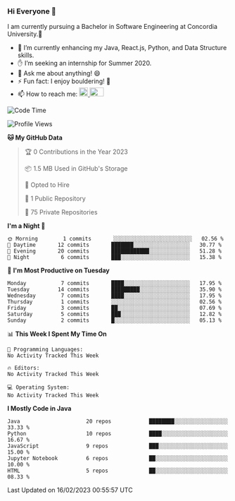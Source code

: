 ### Hi Everyone 👋
I am currently pursuing a Bachelor in Software Engineering at Concordia University.🏫

- 🌱 I’m currently enhancing my Java, React.js, Python, and Data Structure skills.
- ✋ I’m seeking an internship for Summer 2020.
- 💬 Ask me about anything! 😄
- ⚡ Fun fact: I enjoy bouldering! 🧗‍
- 📫 How to reach me: <a href="https://www.linkedin.com/in/siu-tong-ye/" target="_blank"> <img width="20px" width="32" src="https://cdn.jsdelivr.net/npm/simple-icons@v3/icons/linkedin.svg" /> </a> <a href="mailto:SiuTongYe@gmail.com" target="_blank"> <img height="20" width="32" src="https://cdn.jsdelivr.net/npm/simple-icons@v3/icons/gmail.svg" /> </a>

<!--START_SECTION:waka-->
![Code Time](http://img.shields.io/badge/Code%20Time-278%20hrs%201%20min-blue)

![Profile Views](http://img.shields.io/badge/Profile%20Views-0-blue)

**🐱 My GitHub Data** 

> 🏆 0 Contributions in the Year 2023
 > 
> 📦 1.5 MB Used in GitHub's Storage 
 > 
> 💼 Opted to Hire
 > 
> 📜 1 Public Repository 
 > 
> 🔑 75 Private Repositories  
 > 
**I'm a Night 🦉** 

```text
🌞 Morning        1 commits       ░░░░░░░░░░░░░░░░░░░░░░░░░   02.56 % 
🌆 Daytime       12 commits       ███████░░░░░░░░░░░░░░░░░░   30.77 % 
🌃 Evening       20 commits       ████████████░░░░░░░░░░░░░   51.28 % 
🌙 Night          6 commits       ███░░░░░░░░░░░░░░░░░░░░░░   15.38 % 

```
📅 **I'm Most Productive on Tuesday** 

```text
Monday           7 commits       ████░░░░░░░░░░░░░░░░░░░░░   17.95 % 
Tuesday         14 commits       █████████░░░░░░░░░░░░░░░░   35.90 % 
Wednesday        7 commits       ████░░░░░░░░░░░░░░░░░░░░░   17.95 % 
Thursday         1 commits       ░░░░░░░░░░░░░░░░░░░░░░░░░   02.56 % 
Friday           3 commits       ██░░░░░░░░░░░░░░░░░░░░░░░   07.69 % 
Saturday         5 commits       ███░░░░░░░░░░░░░░░░░░░░░░   12.82 % 
Sunday           2 commits       █░░░░░░░░░░░░░░░░░░░░░░░░   05.13 % 

```


📊 **This Week I Spent My Time On** 

```text
💬 Programming Languages: 
No Activity Tracked This Week

🔥 Editors: 
No Activity Tracked This Week

💻 Operating System: 
No Activity Tracked This Week

```

**I Mostly Code in Java** 

```text
Java                     20 repos            ████████░░░░░░░░░░░░░░░░░   33.33 % 
Python                   10 repos            ████░░░░░░░░░░░░░░░░░░░░░   16.67 % 
JavaScript               9 repos             ███░░░░░░░░░░░░░░░░░░░░░░   15.00 % 
Jupyter Notebook         6 repos             ██░░░░░░░░░░░░░░░░░░░░░░░   10.00 % 
HTML                     5 repos             ██░░░░░░░░░░░░░░░░░░░░░░░   08.33 % 

```



 Last Updated on 16/02/2023 00:55:57 UTC
<!--END_SECTION:waka-->
